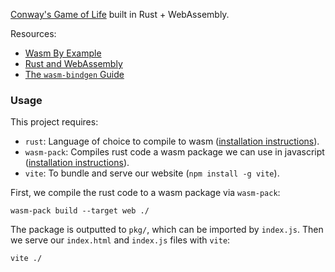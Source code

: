 [Conway's Game of Life](https://en.wikipedia.org/wiki/Conway%27s_Game_of_Life) built in Rust + WebAssembly.

Resources:
- [Wasm By Example](https://wasmbyexample.dev/home.en-us.html)
- [Rust and WebAssembly](https://rustwasm.github.io/docs/book/)
- [The `wasm-bindgen` Guide](https://rustwasm.github.io/wasm-bindgen/)

### Usage
This project requires:

- `rust`: Language of choice to compile to wasm ([installation instructions](https://doc.rust-lang.org/book/ch01-01-installation.html)).
- `wasm-pack`: Compiles rust code a wasm package we can use in javascript ([installation instructions](https://rustwasm.github.io/wasm-pack/installer/)).
- `vite`: To bundle and serve our website (`npm install -g vite`).

First, we compile the rust code to a wasm package via `wasm-pack`:

```shell
wasm-pack build --target web ./
```

The package is outputted to `pkg/`, which can be imported by `index.js`. Then we serve our `index.html` and `index.js` files with `vite`:

```shell
vite ./
```

